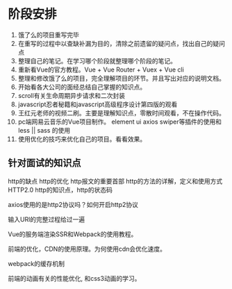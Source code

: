 # 阶段安排

1. 饿了么的项目重写完毕
2. 在重写的过程中以查缺补漏为目的，清除之前遗留的疑问点，找出自己的疑问点
3. 整理自己的笔记。在学习哪个阶段就整理哪个阶段的笔记。
4. 重新看Vue的官方教程。Vue + Vue Router + Vuex + Vue cli
5. 整理和修改饿了么的项目，完全理解项目的环节。并且写出对应的说明文档。
6. 开始看各大公司的面经总结自己掌握的知识点。
7. scroll有关生命周期异步请求和二次封装
8. javascript忍者秘籍和javascript高级程序设计第四版的观看
9. 王红元老师的视频二刷。主要是理解知识点，零散时间观看，不在操作代码。
10. pc端网易云音乐的Vue项目制作。 element ui axios swiper等插件的使用和 less || sass 的使用
11. 使用优化的技巧来优化自己的项目。看看效果。

## 针对面试的知识点

http的缺点
http的优化
http报文的重要首部
http的方法的详解，定义和使用方式
HTTP2.0
http的知识点，http的状态码

axios使用的是http2协议吗？如何开启http2协议

输入URl的完整过程给过一遍

Vue的服务端渲染SSR和Webpack的使用教程。

前端的优化，CDN的使用原理。为何使用cdn会优化速度。

webpack的缓存机制

前端的动画有关的性能优化, 和css3动画的学习。
